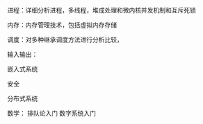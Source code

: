 进程：详细分析进程，多线程，堆成处理和微内核并发机制和互斥死锁

内存：内存管理技术，包括虚拟内存存储

调度：对多种继承调度方法进行分析比较，

输入输出：

嵌入式系统

安全

分布式系统

数学： 排队论入门 数字系统入门 







